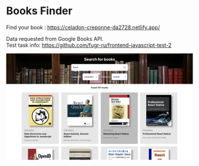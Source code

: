 <h1>Books Finder</h1>

Find your book : https://celadon-creponne-da2728.netlify.app/

Data requested from Google Books API.
</br>
Test task info: https://github.com/fugr-ru/frontend-javascript-test-2

<img src="./book-finder.png"  alt="page screen">

